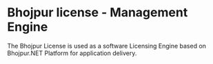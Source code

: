 # Bhojpur license - Management Engine

The Bhojpur License is used as a software Licensing Engine based on Bhojpur.NET Platform for application delivery.
